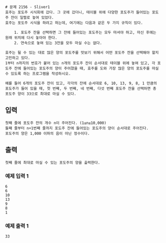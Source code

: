     # 문제 2156 - Sliver1
    효주는 포도주 시식회에 갔다. 그 곳에 갔더니, 테이블 위에 다양한 포도주가 들어있는 포도주 잔이 일렬로 놓여 있었다. 
    효주는 포도주 시식을 하려고 하는데, 여기에는 다음과 같은 두 가지 규칙이 있다.
    
        1. 포도주 잔을 선택하면 그 잔에 들어있는 포도주는 모두 마셔야 하고, 마신 후에는 원래 위치에 다시 놓아야 한다.
        2. 연속으로 놓여 있는 3잔을 모두 마실 수는 없다.
    
    효주는 될 수 있는 대로 많은 양의 포도주를 맛보기 위해서 어떤 포도주 잔을 선택해야 할지 고민하고 있다. 
    1부터 n까지의 번호가 붙어 있는 n개의 포도주 잔이 순서대로 테이블 위에 놓여 있고, 각 포도주 잔에 들어있는 포도주의 양이 주어졌을 때, 효주를 도와 가장 많은 양의 포도주를 마실 수 있도록 하는 프로그램을 작성하시오.
    
    예를 들어 6개의 포도주 잔이 있고, 각각의 잔에 순서대로 6, 10, 13, 9, 8, 1 만큼의 포도주가 들어 있을 때, 첫 번째, 두 번째, 네 번째, 다섯 번째 포도주 잔을 선택하면 총 포도주 양이 33으로 최대로 마실 수 있다.

## 입력
    첫째 줄에 포도주 잔의 개수 n이 주어진다. (1≤n≤10,000) 
    둘째 줄부터 n+1번째 줄까지 포도주 잔에 들어있는 포도주의 양이 순서대로 주어진다. 
    포도주의 양은 1,000 이하의 음이 아닌 정수이다.

## 출력
    첫째 줄에 최대로 마실 수 있는 포도주의 양을 출력한다.

### 예제 입력 1
    6
    6
    10
    13
    9
    8
    1
### 예제 출력 1
    33